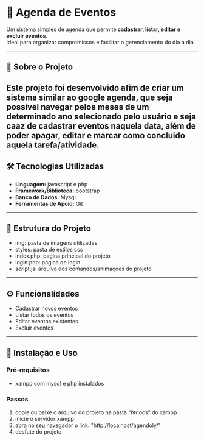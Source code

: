 # 📅 Agenda de Eventos  

Um sistema simples de agenda que permite **cadastrar, listar, editar e excluir eventos**.  
Ideal para organizar compromissos e facilitar o gerenciamento do dia a dia.  

---

## 🚀 Sobre o Projeto  
Este projeto foi desenvolvido afim de criar um sistema similar ao google agenda, que seja possível navegar pelos meses de um determinado ano selecionado pelo usuário e seja caaz de cadastrar eventos naquela data, além de poder apagar, editar e marcar como concluido aquela tarefa/atividade.
---

## 🛠️ Tecnologias Utilizadas  
- **Linguagem:** javascript e php
- **Framework/Biblioteca:** bootstrap
- **Banco de Dados:** Mysql 
- **Ferramentas de Apoio:** Git

---

## 📂 Estrutura do Projeto  
- img: pasta de imagens utilizadas
- styles: pasta de estilos css 
- index.php: pagina principal do projeto
- login.php: pagina de login
- script.js: arquivo dos comandos/animaçoes do projeto

---

## ⚙️ Funcionalidades  
- Cadastrar novos eventos  
- Listar todos os eventos  
- Editar eventos existentes  
- Excluir eventos  

---


## 🔧 Instalação e Uso  

### Pré-requisitos  
- xampp com mysql e php instalados

### Passos  
1. copie ou baixe o arquivo do projeto na pasta "htdocs" do xampp
2. inicie o servidor xampp
3. abra no seu navegador o link: "http://localhost/agendoly/"
4. desfute do projeto



